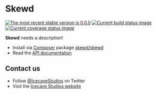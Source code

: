 # Skewd

[![The most recent stable version is 0.0.0][version-image]][semantic versioning]
[![Current build status image][build-image]][current build status]
[![Current coverage status image][coverage-image]][current coverage status]

[build-image]: http://img.shields.io/travis/skewd/skewd/develop.svg?style=flat-square "Current build status for the develop branch"
[current build status]: https://travis-ci.org/skewd/skewd
[coverage-image]: https://img.shields.io/codecov/c/github/skewd/skewd/develop.svg?style=flat-square "Current test coverage for the develop branch"
[current coverage status]: https://coveralls.io/r/skewd/skewd
[semantic versioning]: http://semver.org/
[version-image]: http://img.shields.io/:semver-0.0.0-red.svg?style=flat-square "This project uses semantic versioning"

**Skewd** needs a description!

- Install via [Composer] package [skewd/skewd]
- Read the [API documentation]

[api documentation]: http://skewd.github.io/skewd/artifacts/documentation/api/
[composer]: http://getcomposer.org/
[skewd/skewd]: https://packagist.org/packages/skewd/skewd

## Contact us

- Follow [@IcecaveStudios] on Twitter
- Visit the [Icecave Studios website]

[@icecavestudios]: https://twitter.com/IcecaveStudios
[icecave studios website]: http://icecave.com.au/
